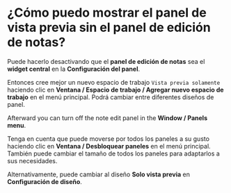 # ¿Cómo puedo mostrar el panel de vista previa sin el panel de edición de notas?

Puede hacerlo desactivando que el **panel de edición de notas** sea el **widget central** en la **Configuración del panel**.

Entonces cree mejor un nuevo espacio de trabajo `Vista previa solamente` haciendo clic en **Ventana / Espacio de trabajo / Agregar nuevo espacio de trabajo** en el menú principal. Podrá cambiar entre diferentes diseños de panel.

Afterward you can turn off the note edit panel in the **Window / Panels menu**.

Tenga en cuenta que puede moverse por todos los paneles a su gusto haciendo clic en **Ventana / Desbloquear paneles** en el menú principal. También puede cambiar el tamaño de todos los paneles para adaptarlos a sus necesidades.

Alternativamente, puede cambiar al diseño **Solo vista previa** en **Configuración de diseño**.
